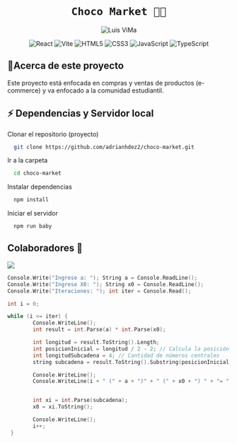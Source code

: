 <div align="center">

# `Choco Market 🛒🍕`

![Luis ViMa](https://github.com/adrianhdez2/juchi-market/assets/79607030/8b135321-97b8-4ffe-b739-e471ab46a5ce)


![React](https://img.shields.io/badge/react-%2320232a.svg?style=for-the-badge&logo=react&logoColor=%2361DAFB)
![Vite](https://img.shields.io/badge/vite-%23646CFF.svg?style=for-the-badge&logo=vite&logoColor=yellow)
![HTML5](https://img.shields.io/badge/html5-%23E34F26.svg?style=for-the-badge&logo=html5&logoColor=white)
![CSS3](https://img.shields.io/badge/css3-%231572B6.svg?style=for-the-badge&logo=css3&logoColor=white)
![JavaScript](https://img.shields.io/badge/javascript-%23323330.svg?style=for-the-badge&logo=javascript&logoColor=%23F7DF1E)
![TypeScript](https://img.shields.io/badge/typescript-%23007ACC.svg?style=for-the-badge&logo=typescript&logoColor=white)

</div>

## 📌Acerca de este proyecto
Este proyecto está enfocada en compras y ventas de productos (e-commerce) y va enfocado a la comunidad estudiantil.

## ⚡️ Dependencias y Servidor local

Clonar el repositorio (proyecto)

```bash
  git clone https://github.com/adrianhdez2/choco-market.git
```

Ir a la carpeta

```bash
  cd choco-market
```

Instalar dependencias

```bash
  npm install
```

Iniciar el servidor

```bash
  npm run baby
```

## Colaboradores 👑
  
<a href="https://github.com/adrianhdez2/choco-market/graphs/contributors">
  <img src="https://contrib.rocks/image?repo=adrianhdez2/choco-market" />
</a>

```c
Console.Write("Ingrese a: "); String a = Console.ReadLine();
Console.Write("Ingrese X0: "); String x0 = Console.ReadLine();
Console.Write("Iteraciones: "); int iter = Console.Read();

int i = 0;

while (i <= iter) {
        Console.WriteLine();
        int result = int.Parse(a) * int.Parse(x0);

        int longitud = result.ToString().Length;
        int posicionInicial = longitud / 2 - 2; // Calcula la posición inicial (resta 2 para centrar los números)
        int longitudSubcadena = 4; // Cantidad de números centrales
        string subcadena = result.ToString().Substring(posicionInicial, longitudSubcadena);

        Console.WriteLine();
        Console.WriteLine(i + " (" + a + ")" + " (" + x0 + ") " + "= " + result + " x" + i + " = " + subcadena + " y" + i + " = " + "0." + subcadena);


        int xi = int.Parse(subcadena);
        x0 = xi.ToString();

        Console.WriteLine();
        i++;
 }
```
